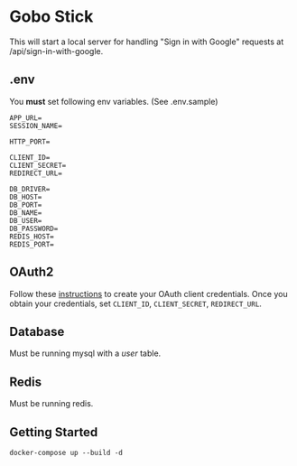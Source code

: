 # Gobo Stick
This will start a local server for handling "Sign in with Google" requests at /api/sign-in-with-google.

## .env
You **must** set following env variables. (See .env.sample)
```
APP_URL=
SESSION_NAME=

HTTP_PORT=

CLIENT_ID=
CLIENT_SECRET=
REDIRECT_URL=

DB_DRIVER=
DB_HOST=
DB_PORT=
DB_NAME=
DB_USER=
DB_PASSWORD=
REDIS_HOST=
REDIS_PORT=
```

## OAuth2
Follow these [instructions](https://developers.google.com/identity/protocols/OAuth2) to create your OAuth client credentials.
Once you obtain your credentials, set `CLIENT_ID`, `CLIENT_SECRET`, `REDIRECT_URL`.

## Database
Must be running mysql with a *user* table.

## Redis
Must be running redis.

## Getting Started
```
docker-compose up --build -d
```
